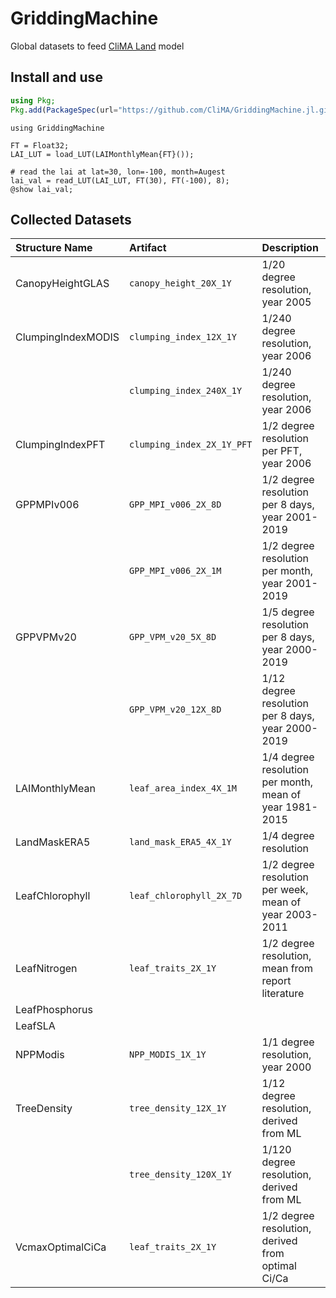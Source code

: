 # GriddingMachine

Global datasets to feed [CliMA Land](https://github.com/CliMA/Land) model




## Install and use
```julia
using Pkg;
Pkg.add(PackageSpec(url="https://github.com/CliMA/GriddingMachine.jl.git", rev="main"));
```

```@example preview
using GriddingMachine

FT = Float32;
LAI_LUT = load_LUT(LAIMonthlyMean{FT}());

# read the lai at lat=30, lon=-100, month=Augest
lai_val = read_LUT(LAI_LUT, FT(30), FT(-100), 8);
@show lai_val;
```




## Collected Datasets

| Structure Name     | Artifact                   | Description                                               |
|:-------------------|:---------------------------|:----------------------------------------------------------|
| CanopyHeightGLAS   | `canopy_height_20X_1Y`     | 1/20  degree resolution, year 2005                        |
| ClumpingIndexMODIS | `clumping_index_12X_1Y`    | 1/240 degree resolution, year 2006                        |
|                    | `clumping_index_240X_1Y`   | 1/240 degree resolution, year 2006                        |
| ClumpingIndexPFT   | `clumping_index_2X_1Y_PFT` | 1/2   degree resolution per PFT, year 2006                |
| GPPMPIv006         | `GPP_MPI_v006_2X_8D`       | 1/2   degree resolution per 8 days, year 2001-2019        |
|                    | `GPP_MPI_v006_2X_1M`       | 1/2   degree resolution per month, year 2001-2019         |
| GPPVPMv20          | `GPP_VPM_v20_5X_8D`        | 1/5   degree resolution per 8 days, year 2000-2019        |
|                    | `GPP_VPM_v20_12X_8D`       | 1/12  degree resolution per 8 days, year 2000-2019        |
| LAIMonthlyMean     | `leaf_area_index_4X_1M`    | 1/4   degree resolution per month, mean of year 1981-2015 |
| LandMaskERA5       | `land_mask_ERA5_4X_1Y`     | 1/4   degree resolution                                   |
| LeafChlorophyll    | `leaf_chlorophyll_2X_7D`   | 1/2   degree resolution per week, mean of year 2003-2011  |
| LeafNitrogen       | `leaf_traits_2X_1Y`        | 1/2   degree resolution, mean from report literature      |
| LeafPhosphorus     |                            |                                                           |
| LeafSLA            |                            |                                                           |
| NPPModis           | `NPP_MODIS_1X_1Y`          | 1/1   degree resolution, year 2000                        |
| TreeDensity        | `tree_density_12X_1Y`      | 1/12  degree resolution, derived from ML                  |
|                    | `tree_density_120X_1Y`     | 1/120 degree resolution, derived from ML                  |
| VcmaxOptimalCiCa   | `leaf_traits_2X_1Y`        | 1/2   degree resolution, derived from optimal Ci/Ca       |

